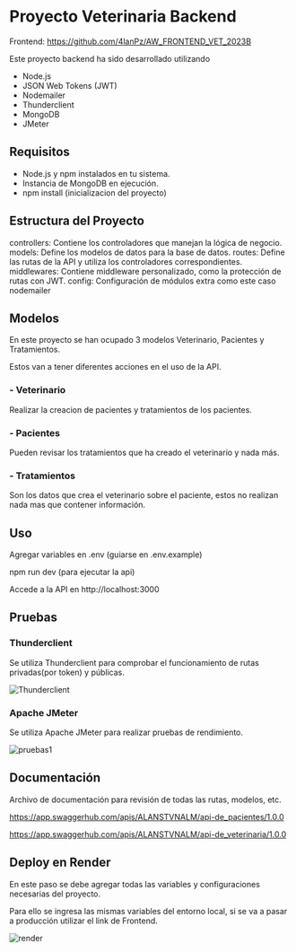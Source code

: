 # Proyecto Veterinaria Backend
Frontend: https://github.com/4lanPz/AW_FRONTEND_VET_2023B

Este proyecto backend ha sido desarrollado utilizando
- Node.js 
- JSON Web Tokens (JWT)
- Nodemailer
- Thunderclient
- MongoDB
- JMeter

## Requisitos
- Node.js y npm instalados en tu sistema.
- Instancia de MongoDB en ejecución.
- npm install (inicializacion del proyecto)

## Estructura del Proyecto
controllers: Contiene los controladores que manejan la lógica de negocio.
models: Define los modelos de datos para la base de datos.
routes: Define las rutas de la API y utiliza los controladores correspondientes.
middlewares: Contiene middleware personalizado, como la protección de rutas con JWT.
config: Configuración de módulos extra como este caso nodemailer

## Modelos

En este proyecto se han ocupado 3 modelos Veterinario, Pacientes y Tratamientos.

Estos van a tener diferentes acciones en el uso de la API.

### - Veterinario
Realizar la creacion de pacientes y tratamientos de los pacientes.

### - Pacientes
Pueden revisar los tratamientos que ha creado el veterinario y nada más.

### - Tratamientos
Son los datos que crea el veterinario sobre el paciente, estos no realizan nada mas que contener información.

## Uso
Agregar variables en .env (guiarse en .env.example)

npm run dev (para ejecutar la api)

Accede a la API en http://localhost:3000

## Pruebas
### Thunderclient
Se utiliza Thunderclient para comprobar el funcionamiento de rutas privadas(por token) y públicas.

![Thunderclient](https://github.com/4lanPz/AW_BACKEND_VET_2023B/assets/117743495/e9e8b783-2d07-4187-b6cd-602bac169e1a)


### Apache JMeter
Se utiliza Apache JMeter para realizar pruebas de rendimiento.

![pruebas1](https://github.com/4lanPz/AW_BACKEND_VET_2023B/assets/117743495/0595037d-6daf-4977-8934-807ecbd9a3e6)

## Documentación
Archivo de documentación para revisión de todas las rutas, modelos, etc.

https://app.swaggerhub.com/apis/ALANSTVNALM/api-de_pacientes/1.0.0

https://app.swaggerhub.com/apis/ALANSTVNALM/api-de_veterinaria/1.0.0

## Deploy en Render
En este paso se debe agregar todas las variables y configuraciones necesarias del proyecto.

Para ello se ingresa las mismas variables del entorno local, si se va a pasar a producción utilizar el link de Frontend.

![render](https://github.com/4lanPz/AW_BACKEND_VET_2023B/assets/117743495/833195e0-e081-4d29-8241-529ba12772ca)
